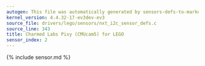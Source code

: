 ```yaml
---
autogen: This file was automatically generated by sensors-defs-to-markdown.py
kernel_version: 4.4.32-17-ev3dev-ev3
source_file: drivers/lego/sensors/nxt_i2c_sensor_defs.c
source_line: 343
title: Charmed Labs Pixy (CMUcam5) for LEGO
sensor_index: 2
---
```


{% include sensor.md %}
